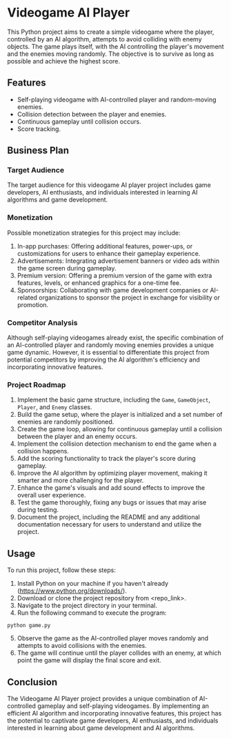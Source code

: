 # Videogame AI Player

This Python project aims to create a simple videogame where the player, controlled by an AI algorithm, attempts to avoid colliding with enemy objects. The game plays itself, with the AI controlling the player's movement and the enemies moving randomly. The objective is to survive as long as possible and achieve the highest score.

## Features

- Self-playing videogame with AI-controlled player and random-moving enemies.
- Collision detection between the player and enemies.
- Continuous gameplay until collision occurs.
- Score tracking.

## Business Plan

### Target Audience

The target audience for this videogame AI player project includes game developers, AI enthusiasts, and individuals interested in learning AI algorithms and game development.

### Monetization

Possible monetization strategies for this project may include:

1. In-app purchases: Offering additional features, power-ups, or customizations for users to enhance their gameplay experience.
2. Advertisements: Integrating advertisement banners or video ads within the game screen during gameplay.
3. Premium version: Offering a premium version of the game with extra features, levels, or enhanced graphics for a one-time fee.
4. Sponsorships: Collaborating with game development companies or AI-related organizations to sponsor the project in exchange for visibility or promotion.

### Competitor Analysis

Although self-playing videogames already exist, the specific combination of an AI-controlled player and randomly moving enemies provides a unique game dynamic. However, it is essential to differentiate this project from potential competitors by improving the AI algorithm's efficiency and incorporating innovative features.

### Project Roadmap

1. Implement the basic game structure, including the `Game`, `GameObject`, `Player`, and `Enemy` classes.
2. Build the game setup, where the player is initialized and a set number of enemies are randomly positioned.
3. Create the game loop, allowing for continuous gameplay until a collision between the player and an enemy occurs.
4. Implement the collision detection mechanism to end the game when a collision happens.
5. Add the scoring functionality to track the player's score during gameplay.
6. Improve the AI algorithm by optimizing player movement, making it smarter and more challenging for the player.
7. Enhance the game's visuals and add sound effects to improve the overall user experience.
8. Test the game thoroughly, fixing any bugs or issues that may arise during testing.
9. Document the project, including the README and any additional documentation necessary for users to understand and utilize the project.

## Usage

To run this project, follow these steps:

1. Install Python on your machine if you haven't already (https://www.python.org/downloads/).
2. Download or clone the project repository from <repo_link>.
3. Navigate to the project directory in your terminal.
4. Run the following command to execute the program:

```
python game.py
```

5. Observe the game as the AI-controlled player moves randomly and attempts to avoid collisions with the enemies.
6. The game will continue until the player collides with an enemy, at which point the game will display the final score and exit.

## Conclusion

The Videogame AI Player project provides a unique combination of AI-controlled gameplay and self-playing videogames. By implementing an efficient AI algorithm and incorporating innovative features, this project has the potential to captivate game developers, AI enthusiasts, and individuals interested in learning about game development and AI algorithms.